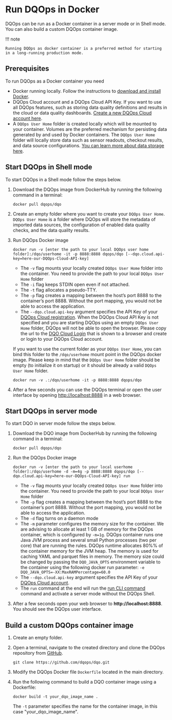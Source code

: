 # Run DQOps in Docker

DQOps can be run as a Docker container in a server mode or in Shell mode. You can also build a custom DQOps container image.

!!! note

    Running DQOps as docker container is a preferred method for starting in a long-running production mode.


## Prerequisites

To run DQOps as a Docker container you need

- Docker running locally. Follow the instructions to [download and install Docker](https://docs.docker.com/get-docker/).
- DQOps Cloud account and a DQOps Cloud API Key. If you want to use all DQOps features, such as storing data quality
    definitions and results in the cloud or data quality dashboards. [Create a new DQOps Cloud account here](https://cloud.dqops.com/registration).
- A `DQOps User Home` folder is created locally which will be mounted to your container. Volumes are the preferred mechanism for persisting data generated
    by and used by Docker containers. The `DQOps User Home` folder will locally store data such as sensor readouts, checkout results, and data source configurations.
    [You can learn more about data storage here](../../dqo-concepts/data-storage/data-storage.md).


## Start DQOps in Shell mode

To start DQOps in a Shell mode follow the steps below.

1. Download the DQOps image from DockerHub by running the following command in a terminal:

    ```
    docker pull dqops/dqo
    ```

2. Create an empty folder where you want to create your `DQOps User Home`. `DQOps User Home` is a folder where
   DQOps will store the metadata of imported data sources, the configuration of enabled data quality checks, and the
   data quality results.

3. Run DQOps Docker image

    ```
    docker run -v [enter the path to your local DQOps user home folder]:/dqo/userhome -it -p 8888:8888 dqops/dqo [--dqo.cloud.api-key=here-our-DQOps-Cloud-API-key]
    ```

   - The `-v` flag mounts your locally created `DQOps User Home` folder into the container. 
     You need to provide the path to your local `DQOps User Home` folder
   - The `-i` flag keeps STDIN open even if not attached.
   - The `-t` flag allocates a pseudo-TTY.
   - The `-p` flag creates a mapping between the host’s port 8888 to the container’s port 8888. Without the port mapping, you would not be able to access the application.
   - The `--dqo.cloud.api-key` argument specifies the API Key of your [DQOps Cloud registration](https://cloud.dqops.com/registration).
     When the DQOps Cloud API Key is not specified and you are starting DQOps using an empty `DQOps User Home` folder,
     DQOps will not be able to open the browser. Please copy the url to the [DQO Cloud Login](https://cloud.dqops.com/) that is shown
     to a browser and create or login to your DQOps Cloud account.

   If you want to use the current folder as your `DQOps User Home`, you can bind this folder to the `/dqo/userhome` mount point in
   the DQOps docker image. Please keep in mind that the `DQOps User Home` folder should be empty (to initialize it on startup)
   or it should be already a valid `DQOps User Home` folder.

    ```
    docker run -v .:/dqo/userhome -it -p 8888:8888 dqops/dqo
    ```

4. After a few seconds you can use the DQOps terminal or open the user interface by 
   opening [http://localhost:8888](http://localhost:8888) in a web browser. 


## Start DQOps in server mode

To start DQO in server mode follow the steps below.

1. Download the DQO image from DockerHub by running the following command in a terminal:

    ```
    docker pull dqops/dqo
    ```

2. Run the DQOps Docker image
    ```
    docker run -v [enter the path to your local userhome folder]:/dqo/userhome -d -m=4g -p 8888:8888 dqops/dqo [--dqo.cloud.api-key=here-our-DQOps-Cloud-API-key] run
    ```

   - The `-v` flag mounts your locally created `DQOps User Home` folder into the container.
     You need to provide the path to your local `DQOps User Home` folder
   - The `-p` flag creates a mapping between the host’s port 8888 to the container’s port 8888. Without the port mapping, you would not be able to access the application.
   - The `-d` flag turns on a daemon mode
   - The `-m` parameter configures the memory size for the container. We are advising to allocate at least 1 GB of memory for the DQOps
     container, which is configured by `-m=1g`. DQOps container runs one Java JVM process and several small Python processes (two per core)
     that are running the rules. DQOps runtime allocates 80%% of the container memory for the JVM heap. The memory is used for caching
     YAML and parquet files in memory. The memory size could be changed by passing the `DQO_JAVA_OPTS`
     environment variable to the container using the following docker run parameter: `-e DQO_JAVA_OPTS=-XX:MaxRAMPercentage=60.0`
   - The `--dqo.cloud.api-key` argument specifies the API Key of your [DQOps Cloud account](https://cloud.dqops.com/registration).
   - The `run` command at the end will run the [run CLI command](../../command-line-interface/run.md) command and activate a server mode
     without the DQOps Shell.

3. After a few seconds open your web browser to **http://localhost:8888**. You should see the DQOps user interface.



## Build a custom DQOps container image

1. Create an empty folder. 

2. Open a terminal, navigate to the created directory and clone the DQOps repository from [GitHub](https://github.com/dqops/dqo).
    
    ```
    git clone https://github.com/dqops/dqo.git
    ```

3. Modify the DQOps Docker file `Dockerfile` located in the main directory.

4. Run the following command to build a DQO container image using a Dockerfile:

    ```
    docker build -t your_dqo_image_name .
    ```
   
    The `-t` parameter specifies the name for the container image, in this case "your_dqo_image_name".


